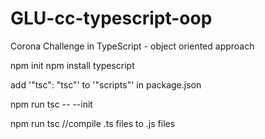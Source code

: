 # GLU-cc-typescript-oop
Corona Challenge in TypeScript - object oriented approach

npm init
npm install typescript

add '"tsc": "tsc"' to '"scripts"' in package.json

npm run tsc -- --init

npm run tsc //compile .ts files to .js files